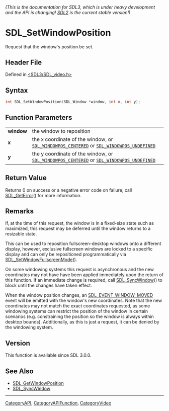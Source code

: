 ###### (This is the documentation for SDL3, which is under heavy development and the API is changing! [SDL2](https://wiki.libsdl.org/SDL2/) is the current stable version!)
# SDL_SetWindowPosition

Request that the window's position be set.

## Header File

Defined in [<SDL3/SDL_video.h>](https://github.com/libsdl-org/SDL/blob/main/include/SDL3/SDL_video.h)

## Syntax

```c
int SDL_SetWindowPosition(SDL_Window *window, int x, int y);

```

## Function Parameters

|                |                                                                                                                                               |
| -------------- | --------------------------------------------------------------------------------------------------------------------------------------------- |
| **window**     | the window to reposition                                                                                                                      |
| **x**          | the x coordinate of the window, or [`SDL_WINDOWPOS_CENTERED`](SDL_WINDOWPOS_CENTERED) or [`SDL_WINDOWPOS_UNDEFINED`](SDL_WINDOWPOS_UNDEFINED) |
| **y**          | the y coordinate of the window, or [`SDL_WINDOWPOS_CENTERED`](SDL_WINDOWPOS_CENTERED) or [`SDL_WINDOWPOS_UNDEFINED`](SDL_WINDOWPOS_UNDEFINED) |

## Return Value

Returns 0 on success or a negative error code on failure; call
[SDL_GetError](SDL_GetError)() for more information.

## Remarks

If, at the time of this request, the window is in a fixed-size state such
as maximized, this request may be deferred until the window returns to a
resizable state.

This can be used to reposition fullscreen-desktop windows onto a different
display, however, exclusive fullscreen windows are locked to a specific
display and can only be repositioned programmatically via
[SDL_SetWindowFullscreenMode](SDL_SetWindowFullscreenMode)().

On some windowing systems this request is asynchronous and the new
coordinates may not have have been applied immediately upon the return of
this function. If an immediate change is required, call
[SDL_SyncWindow](SDL_SyncWindow)() to block until the changes have taken
effect.

When the window position changes, an
[SDL_EVENT_WINDOW_MOVED](SDL_EVENT_WINDOW_MOVED) event will be emitted with
the window's new coordinates. Note that the new coordinates may not match
the exact coordinates requested, as some windowing systems can restrict the
position of the window in certain scenarios (e.g. constraining the position
so the window is always within desktop bounds). Additionally, as this is
just a request, it can be denied by the windowing system.

## Version

This function is available since SDL 3.0.0.

## See Also

* [SDL_GetWindowPosition](SDL_GetWindowPosition)
* [SDL_SyncWindow](SDL_SyncWindow)

----
[CategoryAPI](CategoryAPI), [CategoryAPIFunction](CategoryAPIFunction), [CategoryVideo](CategoryVideo)


